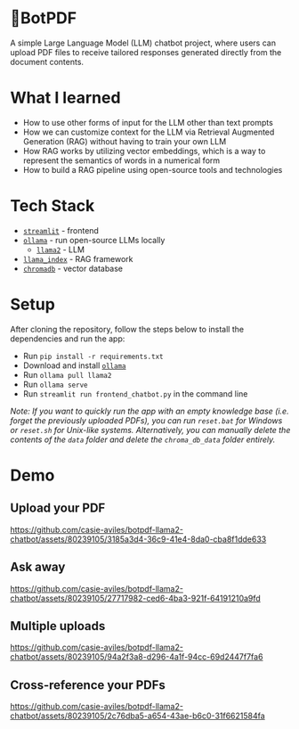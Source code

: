 # 🤖BotPDF
A simple Large Language Model (LLM) chatbot project, where users can upload PDF files to receive tailored responses generated directly from the document contents.

# What I learned
- How to use other forms of input for the LLM other than text prompts
- How we can customize context for the LLM via Retrieval Augmented Generation (RAG) without having to train your own LLM
- How RAG works by utilizing vector embeddings, which is a way to represent the semantics of words in a numerical form
- How to build a RAG pipeline using open-source tools and technologies

# Tech Stack
- [`streamlit`](https://streamlit.io/) - frontend
- [`ollama`](https://ollama.com/) - run open-source LLMs locally
    - [`llama2`](https://huggingface.co/blog/llama2) - LLM
- [`llama_index`](https://www.llamaindex.ai/) - RAG framework
- [`chromadb`](https://www.trychroma.com/) - vector database

# Setup
After cloning the repository, follow the steps below to install the dependencies and run the app:
- Run `pip install -r requirements.txt`
- Download and install [`ollama`](https://ollama.com/download)
- Run `ollama pull llama2`
- Run `ollama serve`
- Run `streamlit run frontend_chatbot.py` in the command line

*Note: If you want to quickly run the app with an empty knowledge base (i.e. forget the previously uploaded PDFs), you can run `reset.bat` for Windows or `reset.sh` for Unix-like systems. Alternatively, you can manually delete the contents of the `data` folder and delete the `chroma_db_data` folder entirely.*

# Demo
## Upload your PDF
https://github.com/casie-aviles/botpdf-llama2-chatbot/assets/80239105/3185a3d4-36c9-41e4-8da0-cba8f1dde633
## Ask away
https://github.com/casie-aviles/botpdf-llama2-chatbot/assets/80239105/27717982-ced6-4ba3-921f-64191210a9fd
## Multiple uploads
https://github.com/casie-aviles/botpdf-llama2-chatbot/assets/80239105/94a2f3a8-d296-4a1f-94cc-69d2447f7fa6
## Cross-reference your PDFs
https://github.com/casie-aviles/botpdf-llama2-chatbot/assets/80239105/2c76dba5-a654-43ae-b6c0-31f6621584fa




